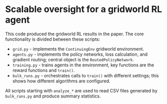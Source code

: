 # Scalable oversight for a gridworld RL agent

This code produced the gridworld RL results in the paper. The core functionality is divided between these scripts:
* `grid.py` - implements the `ContinuingEnv` gridworld environment.
* `agents.py` - implements the policy networks, loss calculation, and gradient routing; central object is the `RoutedPolicyNetwork`.
* `training.py` - trains agents in the environment, key functions are the reward functions and `train()`.
* `bulk_runs.py` - orchestrates calls to `train()` with different settings; this shows how different algorithms are configured.

All scripts starting with `analyze_*` are used to read CSV files generated by `bulk_runs.py` and produce summary statistics.